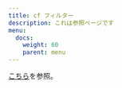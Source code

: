 ```yaml
---
title: cf フィルター
description: これは参照ページです
menu:
  docs:
    weight: 60
    parent: menu
---
```


[こちら](https://docs.thedesk.top/timeline/filter)を参照。